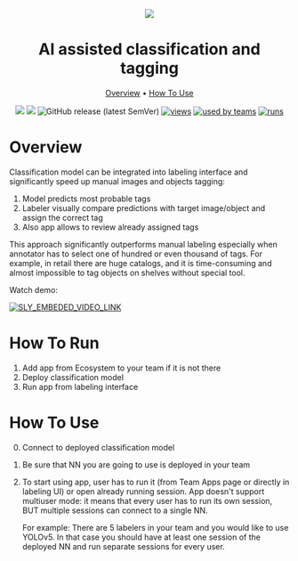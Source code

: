 <div align="center" markdown>
<img src="https://i.imgur.com/hh0VJ0S.png"/>

# AI assisted classification and tagging

<p align="center">
  <a href="#Overview">Overview</a> •
  <a href="#How-To-Run">How To Use</a>
</p>


[![](https://img.shields.io/badge/supervisely-ecosystem-brightgreen)](https://ecosystem.supervise.ly/apps/supervisely-ecosystem/nn-image-labeling/annotation-tool)
[![](https://img.shields.io/badge/slack-chat-green.svg?logo=slack)](https://supervise.ly/slack)
![GitHub release (latest SemVer)](https://img.shields.io/github/v/release/supervisely-ecosystem/ai-assisted-classification)
[![views](https://app.supervise.ly/public/api/v3/ecosystem.counters?repo=supervisely-ecosystem/ai-assisted-classification&counter=views&label=views)](https://supervise.ly)
[![used by teams](https://app.supervise.ly/public/api/v3/ecosystem.counters?repo=supervisely-ecosystem/ai-assisted-classification&counter=downloads&label=used%20by%20teams)](https://supervise.ly)
[![runs](https://app.supervise.ly/public/api/v3/ecosystem.counters?repo=supervisely-ecosystem/ai-assisted-classification&counter=runs&label=runs&123)](https://supervise.ly)

</div>

# Overview

Classification model can be integrated into labeling interface and significantly speed up manual images and objects tagging:
1. Model predicts most probable tags
2. Labeler visually compare predictions with target image/object and assign the correct tag
3. Also app allows to review already assigned tags

This approach significantly outperforms manual labeling especially when annotator has to select one of hundred or even 
thousand of tags. For example, in retail there are huge catalogs, and it is time-consuming and almost impossible to tag 
objects on shelves without special tool.

Watch demo: 

<a data-key="sly-embeded-video-link" href="https://youtu.be/eWAvbmkm6JQ" data-video-code="eWAvbmkm6JQ">
    <img src="https://i.imgur.com/ODlVoBh.png" alt="SLY_EMBEDED_VIDEO_LINK"  style="max-width:100%;">
</a>

# How To Run
1. Add app from Ecosystem to your team if it is not there
2. Deploy classification model
3. Run app from labeling interface

# How To Use

0. Connect to deployed classification model
1. Be sure that NN you are going to use is deployed in your team
2. To start using app, user has to run it (from Team Apps page or directly in labeling UI) or open already running session. App doesn't support multiuser mode: it means that every user has to run its own session, BUT multiple sessions can connect to a single NN. 
   
    For example: There are 5 labelers in your team and you would like to use YOLOv5. In that case you should have at least one session of the deployed NN and run separate sessions for every user.





